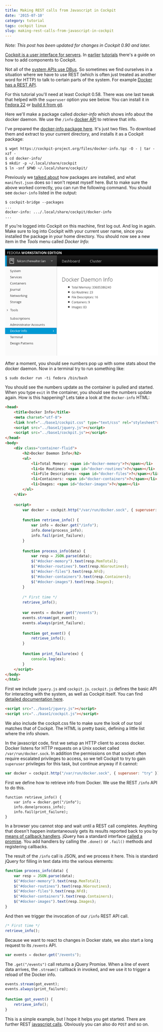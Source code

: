 ```yaml
---
title: Making REST calls from Javascript in Cockpit
date: '2015-07-10'
category: tutorial
tags: cockpit linux
slug: making-rest-calls-from-javascript-in-cockpit
---
```


*Note: This post has been updated for changes in Cockpit 0.90 and later.*

[Cockpit is a user interface for servers](https://cockpit-project.org). In [earlier](https://cockpit-project.org/blog/creating-plugins-for-the-cockpit-user-interface.html) [tutorials](https://cockpit-project.org/blog/using-dbus-from-javascript-in-cockpit.html) there's a guide on how to add components to Cockpit.

Not all of the [system APIs use DBus](https://cockpit-project.org/blog/d-bus-is-powerful-ipc.html). So sometimes we find ourselves in a situation where we have to use REST (which is often just treated as another word for HTTP) to talk to certain parts of the system. For example [Docker has a REST API](https://docs.docker.com/reference/api/docker_remote_api/).

For this tutorial you'll need at least Cockpit 0.58. There was one last tweak that helped with the ```superuser``` option you see below. You can install it in [Fedora 22](https://cockpit-project.org/running.html) or [build it from git](https://github.com/cockpit-project/cockpit/blob/master/HACKING.md).

Here we'll make a package called *docker-info* which shows info about the docker daemon. We use the `/info` [docker API](https://docs.docker.com/reference/api/docker_remote_api_v1.18/#display-system-wide-information) to retrieve that info.

I've prepared the [docker-info package here](https://cockpit-project.org/files/docker-info.tgz). It's just two files. To download them and extract to your current directory, and installs it as a Cockpit package:

```text
$ wget https://cockpit-project.org/files/docker-info.tgz -O - | tar -xzf -
$ cd docker-info/
$ mkdir -p ~/.local/share/cockpit
$ ln -snf $PWD ~/.local/share/cockpit/
```

Previously we [talked about](https://cockpit-project.org/blog/creating-plugins-for-the-cockpit-user-interface.html) how packages are installed, and what `manifest.json` does so I won't repeat myself here. But to make sure the above worked correctly, you can run the following command. You should see `docker-info` listed in the output:

```text
$ cockpit-bridge --packages
...
docker-info: .../.local/share/cockpit/docker-info
...
```

If you're logged into Cockpit on this machine, first log out. And log in again. Make sure to log into Cockpit with your current user name, since you installed the package in your home directory. You should now see a new item in the *Tools* menu called *Docker Info*:

![Docker Info tool](/images/cockpit-docker-info.png)

After a moment, you should see numbers pop up with some stats about the docker daemon. Now in a terminal try to run something like:

```text
$ sudo docker run -ti fedora /bin/bash
```

You should see the numbers update as the container is pulled and started. When you type ```exit``` in the container, you should see the numbers update again. How is this happening? Lets take a look at the `docker-info` HTML:

```html
<head>
    <title>Docker Info</title>
    <meta charset="utf-8">
    <link href="../base1/cockpit.css" type="text/css" rel="stylesheet">
    <script src="../base1/jquery.js"></script>
    <script src="../base1/cockpit.js"></script>
</head>
<body>
    <div class="container-fluid">
        <h2>Docker Daemon Info</h2>
        <ul>
            <li>Total Memory: <span id="docker-memory">?</span></li>
            <li>Go Routines: <span id="docker-routines">?</span></li>
            <li>File Descriptors: <span id="docker-files">?</span></li>
            <li>Containers: <span id="docker-containers">?</span></li>
            <li>Images: <span id="docker-images">?</span></li>
        </ul>
    </div>

    <script>
        var docker = cockpit.http("/var/run/docker.sock", { superuser: "try" });

        function retrieve_info() {
            var info = docker.get("/info");
            info.done(process_info);
            info.fail(print_failure);
        }

        function process_info(data) {
            var resp = JSON.parse(data);
            $("#docker-memory").text(resp.MemTotal);
            $("#docker-routines").text(resp.NGoroutines);
            $("#docker-files").text(resp.NFd);
            $("#docker-containers").text(resp.Containers);
            $("#docker-images").text(resp.Images);
        }

        /* First time */
        retrieve_info();

        var events = docker.get("/events");
        events.stream(got_event);
        events.always(print_failure);

        function got_event() {
            retrieve_info();
        }

        function print_failure(ex) {
            console.log(ex);
        }
    </script>
</body>
</html>
```

First we include `jquery.js` and `cockpit.js`. `cockpit.js` defines the basic API for interacting with the system, as well as Cockpit itself. You can find [detailed documentation here](https://cockpit-project.org/guide/latest/api-cockpit.html).

```html
<script src="../base1/jquery.js"></script>
<script src="../base1/cockpit.js"></script>
```

We also include the cockpit.css file to make sure the look of our tool matches that of Cockpit. The HTML is pretty basic, defining a little list where the info shown.

In the javascript code, first we setup an HTTP client to access docker. Docker listens for HTTP requests on a Unix socket called `/var/run/docker.sock`. In addition the permissions on that socket often require escalated privileges to access, so we tell Cockpit to try to gain `superuser` privileges for this task, but continue anyway if it cannot:

```javascript
var docker = cockpit.http("/var/run/docker.sock", { superuser: "try" });
```

First we define how to retrieve info from Docker. We use the REST `/info` API to do this.

```javascipt
function retrieve_info() {
    var info = docker.get("/info");
    info.done(process_info);
    info.fail(print_failure);
}
```

In a browser you cannot stop and wait until a REST call completes. Anything that doesn't happen instantaneously gets its results reported back to you by [means of callback handlers](https://cockpit-project.org/guide/latest/api-cockpit.html#cockpit-http-done). jQuery has a standard interface [called a promise](http://api.jquery.com/deferred.promise/). You add handlers by calling the `.done()` or `.fail()` methods and registering callbacks.

The result of the `/info` call is JSON, and we process it here. This is standard jQuery for filling in text data into the various elements:

```javascript
function process_info(data) {
    var resp = JSON.parse(data);
    $("#docker-memory").text(resp.MemTotal);
    $("#docker-routines").text(resp.NGoroutines);
    $("#docker-files").text(resp.NFd);
    $("#docker-containers").text(resp.Containers);
    $("#docker-images").text(resp.Images);
}
```

And then we trigger the invocation of our `/info` REST API call.

```javascript
/* First time */
retrieve_info();
```

Because we want to react to changes in Docker state, we also start a long request to its `/events` API.

```javascript
var events = docker.get("/events");
```

The `.get("/events")` call returns a jQuery Promise. When a line of event data arrives, the `.stream()` callback in invoked, and we use it to trigger a reload of the Docker info.

```javascript
events.stream(got_event);
events.always(print_failure);

function got_event() {
    retrieve_info();
}
```

This is a simple example, but I hope it helps you get started. There are further REST [javascript calls](https://cockpit-project.org/guide/latest/api-cockpit.html#latest-http). Obviously you can also do `POST` and so on.
